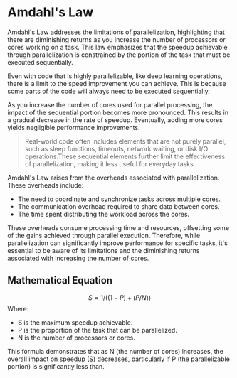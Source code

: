 # Amdahl's Law
Amdahl's Law addresses the limitations of parallelization, highlighting that there are diminishing returns as you increase the number of processors or cores working on a task. This law emphasizes that the speedup achievable through parallelization is constrained by the portion of the task that must be executed sequentially.

Even with code that is highly parallelizable, like deep learning operations, there is a limit to the speed improvement you can achieve. This is because some parts of the code will always need to be executed sequentially.

As you increase the number of cores used for parallel processing, the impact of the sequential portion becomes more pronounced. This results in a gradual decrease in the rate of speedup. Eventually, adding more cores yields negligible performance improvements.

> Real-world code often includes elements that are not purely parallel, such as sleep functions, timeouts, network waiting, or disk I/O operations.These sequential elements further limit the effectiveness of parallelization, making it less useful for everyday tasks.

Amdahl's Law arises from the overheads associated with parallelization. These overheads include:

- The need to coordinate and synchronize tasks across multiple cores.
- The communication overhead required to share data between cores.
- The time spent distributing the workload across the cores.

These overheads consume processing time and resources, offsetting some of the gains achieved through parallel execution. Therefore, while parallelization can significantly improve performance for specific tasks, it's essential to be aware of its limitations and the diminishing returns associated with increasing the number of cores.

## Mathematical Equation

$$
S = 1 / ( (1 - P) + (P / N) )
$$
Where:
- S is the maximum speedup achievable.
- P is the proportion of the task that can be parallelized.
- N is the number of processors or cores.

This formula demonstrates that as N (the number of cores) increases, the overall impact on speedup (S) decreases, particularly if P (the parallelizable portion) is significantly less than.